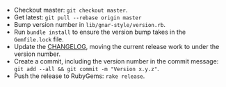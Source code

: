 * Checkout master: `git checkout master`.
* Get latest: `git pull --rebase origin master`
* Bump version number in `lib/gnar-style/version.rb`.
* Run `bundle install` to ensure the version bump takes in the `Gemfile.lock` file.
* Update the [CHANGELOG](CHANGELOG.md), moving the current release work to under the version number.
* Create a commit, including the version number in the commit message: `git add
  --all && git commit -m "Version x.y.z"`.
* Push the release to RubyGems: `rake release`.
